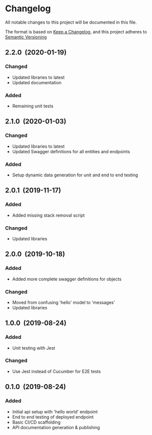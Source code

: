 # Changelog

All notable changes to this project will be documented in this file.

The format is based on [Keep a Changelog](http://keepachangelog.com/en/1.0.0/), and this project adheres to [Semantic Versioning](http://semver.org/spec/v2.0.0.html)

## 2.2.0&nbsp;&nbsp;(2020-01-19)

### Changed

- Updated libraries to latest
- Updated documentation

### Added

- Remaining unit tests

## 2.1.0&nbsp;&nbsp;(2020-01-03)

### Changed

- Updated libraries to latest
- Updated Swagger definitions for all entities and endpoints

### Added

- Setup dynamic data generation for unit and end to end testing

## 2.0.1&nbsp;&nbsp;(2019-11-17)

### Added

- Added missing stack removal script

### Changed

- Updated libraries

## 2.0.0&nbsp;&nbsp;(2019-10-18)

### Added

- Added more complete swagger definitions for objects

### Changed

- Moved from confusing 'hello' model to 'messages'
- Updated libraries

## 1.0.0&nbsp;&nbsp;(2019-08-24)

### Added

- Unit testing with Jest

### Changed

- Use Jest instead of Cucumber for E2E tests

## 0.1.0&nbsp;&nbsp;(2019-08-24)

### Added

- Initial api setup with 'hello world' endpoint
- End to end testing of deployed endpoint
- Basic CI/CD scaffolding
- API documentation generation & publishing
